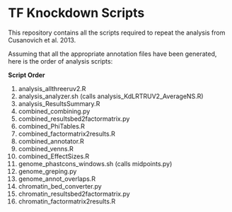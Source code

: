 TF Knockdown Scripts
====================

This repository contains all the scripts required to repeat the analysis from Cusanovich et al. 2013.

Assuming that all the appropriate annotation files have been generated, here is the order of analysis scripts:

**Script Order**

1. analysis_allthreeruv2.R
2. analysis_analyzer.sh (calls analysis_KdLRTRUV2_AverageNS.R)
3. analysis_ResultsSummary.R
4. combined_combining.py
5. combined_resultsbed2factormatrix.py
6. combined_PhiTables.R
7. combined_factormatrix2results.R
8. combined_annotator.R
9. combined_venns.R
10. combined_EffectSizes.R
11. genome_phastcons_windows.sh (calls midpoints.py)
12. genome_greping.py
13. genome_annot_overlaps.R
14. chromatin_bed_converter.py
15. chromatin_resultsbed2factormatrix.py
16. chromatin_factormatrix2results.R